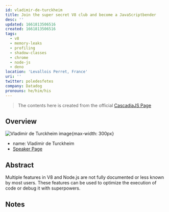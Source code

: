 ```yaml
---
id: vladimir-de-turckheim
title: Join the super secret V8 club and become a JavaScriptbender
desc: ''
updated: 1661813506516
created: 1661813506516
tags:
  - v8
  - memory-leaks
  - profiling
  - shadow-classes
  - chrome
  - node-js
  - deno
location: 'Levallois Perret, France'
uri: ''
twitter: poledesfetes
company: Datadog
pronouns: he/him/his
---
```

> The contents here is created from the official [CascadiaJS Page](https://2022.cascadiajs.com/speakers/vladimir-de-turckheim)

## Overview

![Vladimir de Turckheim image](https://create-4jr.begin.app/_static/2022/vladimir-de-turckheim.jpg){max-width: 300px}
- name: Vladimir de Turckheim
- [Speaker Page](https://2022.cascadiajs.com/speakers/vladimir-de-turckheim)

## Abstract

Multiple features in V8 and Node.js are not fully documented or less known by most users. These features can be used to optimize the execution of code or debug it with superpowers.

## Notes